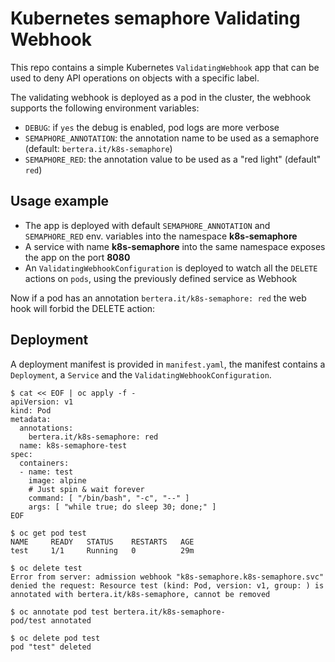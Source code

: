 # Kubernetes semaphore Validating Webhook

This repo contains a simple Kubernetes `ValidatingWebhook` app that can be used to deny API operations on objects with a specific label.

The validating webhook is deployed as a pod in the cluster, the webhook supports the following environment variables:

- `DEBUG`: if `yes` the debug is enabled, pod logs are more verbose
- `SEMAPHORE_ANNOTATION`: the annotation name to be used as a semaphore (default: `bertera.it/k8s-semaphore`)
- `SEMAPHORE_RED`: the annotation value to be used as a "red light" (default" `red`)

## Usage example

- The app is deployed with default `SEMAPHORE_ANNOTATION` and `SEMAPHORE_RED` env. variables into the namespace **k8s-semaphore**
- A service with name **k8s-semaphore** into the same namespace exposes the app on the port **8080**
- An `ValidatingWebhookConfiguration` is deployed to watch all the `DELETE` actions on `pods`, using the previously defined service as Webhook

Now if a pod has an annotation `bertera.it/k8s-semaphore: red` the web hook will forbid the DELETE action:

## Deployment

A deployment manifest is provided in `manifest.yaml`, the manifest contains a `Deployment`, a `Service` and the `ValidatingWebhookConfiguration`.

```
$ cat << EOF | oc apply -f -
apiVersion: v1
kind: Pod
metadata:
  annotations:
    bertera.it/k8s-semaphore: red
  name: k8s-semaphore-test
spec:
  containers:
  - name: test
    image: alpine
    # Just spin & wait forever
    command: [ "/bin/bash", "-c", "--" ]
    args: [ "while true; do sleep 30; done;" ]
EOF

$ oc get pod test
NAME     READY   STATUS    RESTARTS   AGE
test     1/1     Running   0          29m

$ oc delete test
Error from server: admission webhook "k8s-semaphore.k8s-semaphore.svc" denied the request: Resource test (kind: Pod, version: v1, group: ) is annotated with bertera.it/k8s-semaphore, cannot be removed

$ oc annotate pod test bertera.it/k8s-semaphore-
pod/test annotated

$ oc delete pod test
pod "test" deleted
```
